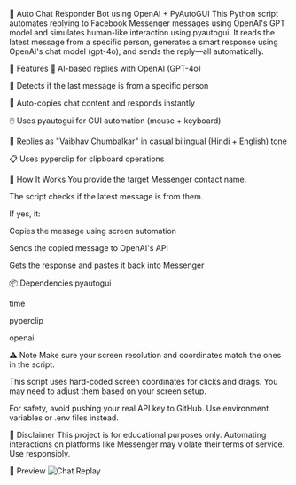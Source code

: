 🧠 Auto Chat Responder Bot using OpenAI + PyAutoGUI
This Python script automates replying to Facebook Messenger messages using OpenAI's GPT model and simulates human-like interaction using pyautogui. It reads the latest message from a specific person, generates a smart response using OpenAI's chat model (gpt-4o), and sends the reply—all automatically.

🔧 Features
🧠 AI-based replies with OpenAI (GPT-4o)

💬 Detects if the last message is from a specific person

🤖 Auto-copies chat content and responds instantly

🖱️ Uses pyautogui for GUI automation (mouse + keyboard)

🧑 Replies as "Vaibhav Chumbalkar" in casual bilingual (Hindi + English) tone

📋 Uses pyperclip for clipboard operations

🚀 How It Works
You provide the target Messenger contact name.

The script checks if the latest message is from them.

If yes, it:

Copies the message using screen automation

Sends the copied message to OpenAI's API

Gets the response and pastes it back into Messenger

📦 Dependencies
pyautogui

time

pyperclip

openai

⚠️ Note
Make sure your screen resolution and coordinates match the ones in the script.

This script uses hard-coded screen coordinates for clicks and drags. You may need to adjust them based on your screen setup.

For safety, avoid pushing your real API key to GitHub. Use environment variables or .env files instead.

📌 Disclaimer
This project is for educational purposes only. Automating interactions on platforms like Messenger may violate their terms of service. Use responsibly.

📸 Preview
![Chat Replay](https://github.com/user-attachments/assets/e13ae774-7cba-4fb6-bb50-bcf0c1165b82)
